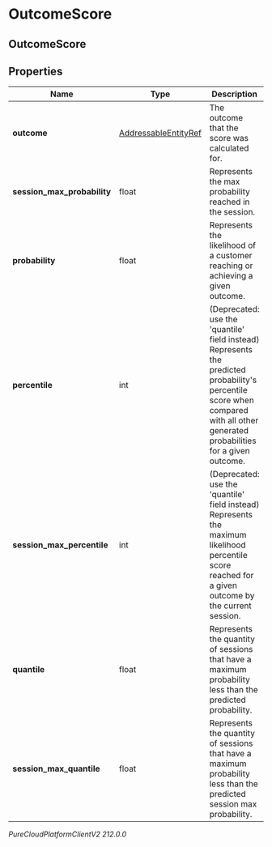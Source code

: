 # OutcomeScore

## OutcomeScore

## Properties

|Name | Type | Description | Notes|
|------------ | ------------- | ------------- | -------------|
| **outcome** | [AddressableEntityRef](AddressableEntityRef) | The outcome that the score was calculated for. | [optional] |
| **session_max_probability** | float | Represents the max probability reached in the session. | [optional] |
| **probability** | float | Represents the likelihood of a customer reaching or achieving a given outcome. | [optional] |
| **percentile** | int | (Deprecated: use the &#39;quantile&#39; field instead) Represents the predicted probability&#39;s percentile score when compared with all other generated probabilities for a given outcome. | [optional] |
| **session_max_percentile** | int | (Deprecated: use the &#39;quantile&#39; field instead) Represents the maximum likelihood percentile score reached for a given outcome by the current session. | [optional] |
| **quantile** | float | Represents the quantity of sessions that have a maximum probability less than the predicted probability. | [optional] |
| **session_max_quantile** | float | Represents the quantity of sessions that have a maximum probability less than the predicted session max probability. | [optional] |



_PureCloudPlatformClientV2 212.0.0_
